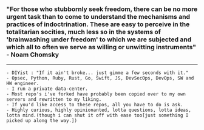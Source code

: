 ### "For those who stubbornly seek freedom, there can be no more urgent task than to come to understand the mechanisms and practices of indoctrination. These are easy to perceive in the totalitarian socities, much less so in the systems of 'brainwashing under freedom' to which we are subjected and which all to often we serve as willing or unwitting instruments" - Noam Chomsky
---
```
- DIYist : "If it ain't broke... just gimme a few seconds with it."
- Opsec, Python, Ruby, Rust, Go, Swift, JS, DevSecOps, DevOps, SW and HW engineer.
- I run a private data-center.
- Most repo's i've forked have probably been copied over to my own servers and rewritten to my liking.
- If you'd like access to these repos, all you have to do is ask.
- Highly curious, highly opinionanted, lotta questions, lotta ideas, lotta mind.(though i can shut it off with ease too[just something I picked up along the way.])
